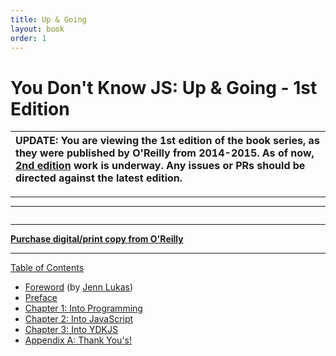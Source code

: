 ```yaml
---
title: Up & Going
layout: book
order: 1
---
```


# You Don't Know JS: Up & Going - 1st Edition

| UPDATE: You are viewing the 1st edition of the book series, as they were published by O'Reilly from 2014-2015. As of now, [2nd edition](https://github.com/getify/You-Dont-Know-JS/tree/2nd-ed) work is underway. Any issues or PRs should be directed against the latest edition. |
| :--- |

----
----

<img :src="$withBase('/images/cover_up_and_going.jpg')" width="300">

-----

**[Purchase digital/print copy from O'Reilly](http://shop.oreilly.com/product/0636920039303.do)**

-----

[Table of Contents](toc.md)

* [Foreword](foreword.md) (by [Jenn Lukas](http://jennlukas.com))
* [Preface](../preface.md)
* [Chapter 1: Into Programming](ch1.md)
* [Chapter 2: Into JavaScript](ch2.md)
* [Chapter 3: Into YDKJS](ch3.md)
* [Appendix A: Thank You's!](apA.md)
